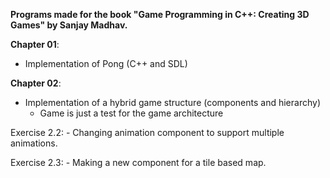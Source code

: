 **Programs made for the book "Game Programming in C++: Creating 3D Games" by Sanjay Madhav.**

**Chapter 01**:
  - Implementation of Pong (C++ and SDL)
 
**Chapter 02**:
  - Implementation of a hybrid game structure (components and hierarchy)
    - Game is just a test for the game architecture
  
  Exercise 2.2:
    - Changing animation component to support multiple animations.
    
  Exercise 2.3:
    - Making a new component for a tile based map.
